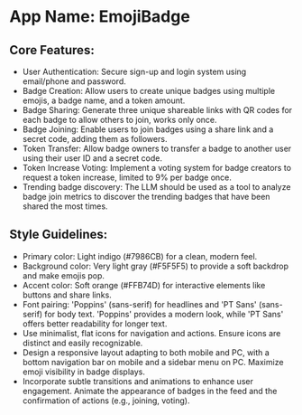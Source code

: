 # **App Name**: EmojiBadge

## Core Features:

- User Authentication: Secure sign-up and login system using email/phone and password.
- Badge Creation: Allow users to create unique badges using multiple emojis, a badge name, and a token amount.
- Badge Sharing: Generate three unique shareable links with QR codes for each badge to allow others to join, works only once.
- Badge Joining: Enable users to join badges using a share link and a secret code, adding them as followers.
- Token Transfer: Allow badge owners to transfer a badge to another user using their user ID and a secret code.
- Token Increase Voting: Implement a voting system for badge creators to request a token increase, limited to 9% per badge once.
- Trending badge discovery: The LLM should be used as a tool to analyze badge join metrics to discover the trending badges that have been shared the most times.

## Style Guidelines:

- Primary color: Light indigo (#7986CB) for a clean, modern feel.
- Background color: Very light gray (#F5F5F5) to provide a soft backdrop and make emojis pop.
- Accent color: Soft orange (#FFB74D) for interactive elements like buttons and share links.
- Font pairing: 'Poppins' (sans-serif) for headlines and 'PT Sans' (sans-serif) for body text. 'Poppins' provides a modern look, while 'PT Sans' offers better readability for longer text.
- Use minimalist, flat icons for navigation and actions. Ensure icons are distinct and easily recognizable.
- Design a responsive layout adapting to both mobile and PC, with a bottom navigation bar on mobile and a sidebar menu on PC. Maximize emoji visibility in badge displays.
- Incorporate subtle transitions and animations to enhance user engagement. Animate the appearance of badges in the feed and the confirmation of actions (e.g., joining, voting).